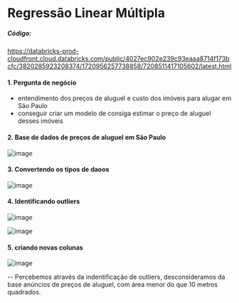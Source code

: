 # Regressão Linear Múltipla

##### Código:
https://databricks-prod-cloudfront.cloud.databricks.com/public/4027ec902e239c93eaaa8714f173bcfc/3820285923208374/1720956257738858/7208511417105602/latest.html

#### 1. Pergunta de negócio

* entendimento dos preços de aluguel e custo dos imóveis para alugar em São Paulo
* conseguir criar um modelo de consiga estimar o preço de aluguel desses imóveis

#### 2. Base de dados de preços de aluguel em São Paulo

![image](https://github.com/matheus908/RegressaoLinearMultipla/assets/60456455/a1cb5b8f-8df0-4738-a0a5-8040dd63ee77)

#### 3. Convertendo os tipos de daoos

![image](https://github.com/matheus908/RegressaoLinearMultipla/assets/60456455/30bf2510-7dfa-458e-a630-ddf4d748b1c2)

#### 4. Identificando outliers

![image](https://github.com/matheus908/RegressaoLinearMultipla/assets/60456455/1adc91f7-fa3b-4e7e-9c16-dbbfb7ea14fd)

![image](https://github.com/matheus908/RegressaoLinearMultipla/assets/60456455/44a7d10b-f6ff-44a8-97d2-9d2d388b55ca)

#### 5. criando novas colunas

![image](https://github.com/matheus908/RegressaoLinearMultipla/assets/60456455/2ad3943a-2995-4dd1-a9d3-41306f9abb50)

-- Percebemos através da indentificação de outliers, desconsideramos da base anúncios de preços de aluguel, com área menor do que 10 metros quadrados.





